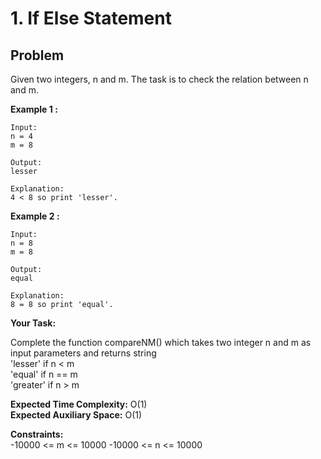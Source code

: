 # 1. If Else Statement

## Problem

Given two integers, n and m. The task is to check the relation between n and m.

**Example 1 :**

```
Input:
n = 4
m = 8

Output:
lesser

Explanation:
4 < 8 so print 'lesser'.
```

**Example 2 :**

```
Input:
n = 8
m = 8

Output:
equal

Explanation:
8 = 8 so print 'equal'.
```

**Your Task:**

Complete the function compareNM() which takes two integer n and m as input parameters and returns string  
'lesser' if n < m  
'equal' if n == m  
'greater' if n > m

**Expected Time Complexity:** O(1)  
**Expected Auxiliary Space:** O(1)

**Constraints:**  
-10000 <= m <= 10000
-10000 <= n <= 10000

